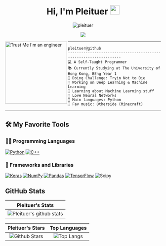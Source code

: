<!-- Template from Vishal Maurya - https://github.com/durgeshsamariya/awesome-github-profile-readme-templates/edit/master/templates/I-am-vishalmaurya.md -->

<h1 align='center'>
  Hi, I'm Pleituer
  <image src="https://media.giphy.com/media/hvRJCLFzcasrR4ia7z/giphy.gif" width="30">
</h1>

<p align="center"> <img src="https://komarev.com/ghpvc/?username=pleituer&label=Profile%20views&color=ce9927&style=flat" alt="pleituer" /> </p>

<!-- Typing SVG by DenverCoder1 - https://github.com/DenverCoder1/readme-typing-svg -->
<p align="center">
  <a href="https://github.com/DenverCoder1/readme-typing-svg"><img src="https://readme-typing-svg.herokuapp.com?lines=Computer+Science+Student;HKU+Student;Slacker;DS+|+AI+|+ML+Enthusiastic;Always+learning+new+things;Always+re-inventing+the+wheel&center=true&width=380&height=45"></a>
</p>

<!-- Image from - https://www.facebook.com/EngineerFunnyTshirts/ -->
<image align="left" src="https://scontent-hkt1-2.xx.fbcdn.net/v/t39.30808-6/326706851_3425902967688574_743252961997797095_n.png?_nc_cat=106&ccb=1-7&_nc_sid=09cbfe&_nc_ohc=cvwBCOTOD4kAX9hA5Tj&_nc_ht=scontent-hkt1-2.xx&oh=00_AfA1MgDplChW9dQiOFLF-mWVy5hhX2hnZdfmrCaVx3nF3g&oe=63F93145" alt="Trust Me I'm an engineer" width="200"/>
<hr>

```
pleituer@github
------------------------------------------------------------------
💻 A Self-Taught Programmer
📚 Currently Studying at The University of Hong Kong, BEng Year 1
📝 Doing Challenge: Tryin Not to Die
🔭 Working on Deep Learning & Machine Learning
🌱 Learning about Machine Learning stuff
💖 Love Neural Networks
🌟 Main languages: Python
🎵 Fav music: Otherside (Minecraft)
```

<hr>

## 🛠️ My Favorite Tools

### 👨‍💻 Programming Languages

<p>
  <a href="https://github.com/search?q=user%3Apleituer+is%3Arepo+language%3Apython"><img alt="Python" src="https://img.shields.io/badge/-Python-black?logo=Python&style=dev"></a>
  <a href="https://github.com/search?q=user%3Apleituer+is%3Arepo+language%3Acpp"><img alt="C++" src="https://img.shields.io/badge/-c++-black?logo=c%2B%2B&style=dev"></a>
</p>

### 🧰 Frameworks and Libraries

<p>
    <a href="#"><img alt="Keras" src="https://img.shields.io/badge/-keras-black?logo=keras&style=dev"></a>
    <a href="#"><img alt="NumPy" src="https://img.shields.io/badge/-numpy-black?logo=numpy&style=dev"></a>
    <a href="#"><img alt="Pandas" src="https://img.shields.io/badge/-pandas-black?logo=pandas&style=dev"></a>
    <a href="#"><img alt="TensorFlow" src="https://img.shields.io/badge/-tensorflow-black?logo=tensorflow&style=dev"></a>
    <a hred="#"><img alt="Scipy" src="https://img.shields.io/badge/-scipy-black?logo=scipy&style=dev"></a>
</p>

## GitHub Stats


|                                                                     Pleituer's Stats                                                                     |
|:------------------------------------------------------------------------------------------------------------------------------------------------------:|
| ![Pleituer's github stats](https://github-readme-stats.vercel.app/api?username=pleituer&show_icons=true&theme=algolia)              | 
    

|                                                                                                      Pleituer's Stars                                                                                                       |                                                           Top Languages                                                           |      
|:-------------------------------------------------------------------------------------------------------------------------------------------------------------------------------------------------------------------------:|:---------------------------------------------------------------------------------------------------------------------------------:|
| ![Github Stars](https://github-readme-stats.vercel.app/api?username=pleituer&show_icons=true&locale=en&count_private=true&hide_rank=true&custom_title=My%20GitHub%20Stats&disable_animations=true&theme=algolia) | ![Top Langs](https://github-readme-stats.vercel.app/api/top-langs/?username=pleituer&langs_count=8&theme=algolia&layout=compact) |


<!--
**pleituer/pleituer** is a ✨ _special_ ✨ repository because its `README.md` (this file) appears on your GitHub profile.

Here are some ideas to get you started:

- 🔭 I’m currently working on ...
- 🌱 I’m currently learning ...
- 👯 I’m looking to collaborate on ...
- 🤔 I’m looking for help with ...
- 💬 Ask me about ...
- 📫 How to reach me: ...
- 😄 Pronouns: ...
- ⚡ Fun fact: ...
-->

